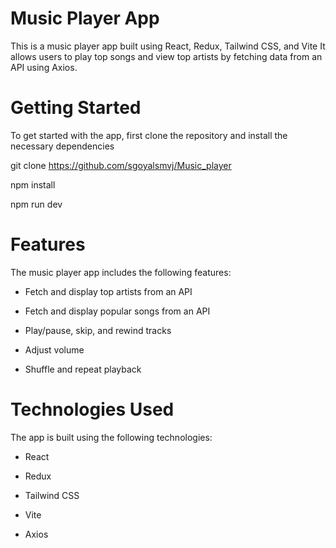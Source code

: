 # Music Player App

This is a music player app built using React, Redux, Tailwind CSS, and Vite
It allows users to play top songs and view top artists by fetching data from an API using Axios.

# Getting Started
To get started with the app, first clone the repository and install the necessary dependencies

  git clone https://github.com/sgoyalsmvj/Music_player

  npm install

  npm run dev

# Features
The music player app includes the following features:

- Fetch and display top artists from an API

- Fetch and display popular songs from an API

- Play/pause, skip, and rewind tracks

- Adjust volume 

- Shuffle and repeat playback

# Technologies Used
The app is built using the following technologies:

- React

- Redux

- Tailwind CSS

- Vite

- Axios
